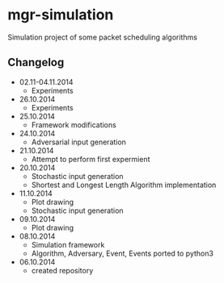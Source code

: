 mgr-simulation
=======

Simulation project of some packet scheduling algorithms

Changelog
---------
* 02.11-04.11.2014
  * Experiments
* 26.10.2014
  * Experiments
* 25.10.2014
  * Framework modifications
* 24.10.2014
  * Adversarial input generation
* 21.10.2014
  * Attempt to perform first expermient
* 20.10.2014
  * Stochastic input generation
  * Shortest and Longest Length Algorithm implementation
* 11.10.2014
  * Plot drawing
  * Stochastic input generation
* 09.10.2014
  * Plot drawing
* 08.10.2014
  * Simulation framework
  * Algorithm, Adversary, Event, Events ported to python3
* 06.10.2014
  * created repository
